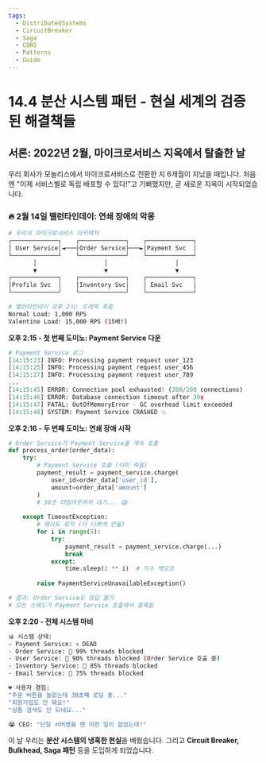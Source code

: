 ```yaml
---
tags:
  - DistributedSystems
  - CircuitBreaker
  - Saga
  - CQRS
  - Patterns
  - Guide
---
```


# 14.4 분산 시스템 패턴 - 현실 세계의 검증된 해결책들

## 서론: 2022년 2월, 마이크로서비스 지옥에서 탈출한 날

우리 회사가 모놀리스에서 마이크로서비스로 전환한 지 6개월이 지났을 때입니다. 처음엔 "이제 서비스별로 독립 배포할 수 있다!"고 기뻐했지만, 곧 새로운 지옥이 시작되었습니다.

### 🔥 2월 14일 밸런타인데이: 연쇄 장애의 악몽

```bash
# 우리의 마이크로서비스 아키텍처
┌─────────────┐    ┌─────────────┐    ┌─────────────┐
│ User Service│◄───┤Order Service├───►│Payment Svc  │
└─────────────┘    └─────────────┘    └─────────────┘
       │                   │                   │
       ▼                   ▼                   ▼
┌─────────────┐    ┌─────────────┐    ┌─────────────┐
│Profile Svc  │    │Inventory Svc│    │ Email Svc   │
└─────────────┘    └─────────────┘    └─────────────┘

# 밸런타인데이 오후 2시: 트래픽 폭증
Normal Load: 1,000 RPS
Valentine Load: 15,000 RPS (15배!)
```

**오후 2:15 - 첫 번째 도미노: Payment Service 다운**

```python
# Payment Service 로그
[14:15:23] INFO: Processing payment request user_123
[14:15:25] INFO: Processing payment request user_456  
[14:15:27] INFO: Processing payment request user_789
...
[14:15:45] ERROR: Connection pool exhausted! (200/200 connections)
[14:15:46] ERROR: Database connection timeout after 30s
[14:15:47] FATAL: OutOfMemoryError - GC overhead limit exceeded
[14:15:48] SYSTEM: Payment Service CRASHED 💥
```

**오후 2:16 - 두 번째 도미노: 연쇄 장애 시작**

```python
# Order Service가 Payment Service를 계속 호출
def process_order(order_data):
    try:
        # Payment Service 호출 (이미 죽음)
        payment_result = payment_service.charge(
            user_id=order_data['user_id'],
            amount=order_data['amount']
        )
        # 30초 타임아웃까지 대기... 😱
        
    except TimeoutException:
        # 재시도 로직 (더 나쁘게 만듦)
        for i in range(5):
            try:
                payment_result = payment_service.charge(...)
                break
            except:
                time.sleep(2 ** i)  # 지수 백오프
        
        raise PaymentServiceUnavailableException()

# 결과: Order Service도 응답 불가
# 모든 스레드가 Payment Service 호출에서 블록됨
```

**오후 2:20 - 전체 시스템 마비**

```bash
📊 시스템 상태:
- Payment Service: 💀 DEAD
- Order Service: 🐌 99% threads blocked  
- User Service: 🐌 90% threads blocked (Order Service 호출 중)
- Inventory Service: 🐌 85% threads blocked
- Email Service: 🐌 75% threads blocked

💔 사용자 경험:
"주문 버튼을 눌렀는데 30초째 로딩 중..."
"회원가입도 안 돼요!"  
"상품 검색도 안 되네요..."

😭 CEO: "단일 서버였을 땐 이런 일이 없었는데!"
```

이 날 우리는 **분산 시스템의 냉혹한 현실**을 배웠습니다. 그리고 **Circuit Breaker, Bulkhead, Saga 패턴** 등을 도입하게 되었습니다.
